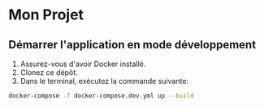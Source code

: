 # Mon Projet

## Démarrer l'application en mode développement

1. Assurez-vous d'avoir Docker installé.
2. Clonez ce dépôt.
3. Dans le terminal, exécutez la commande suivante:

```bash
docker-compose -f docker-compose.dev.yml up --build
